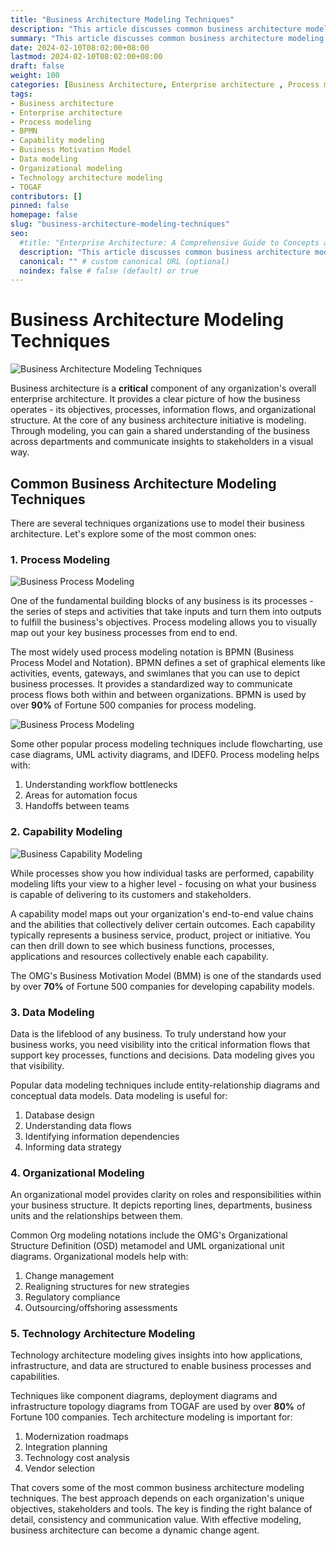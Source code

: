 ```yaml
---
title: "Business Architecture Modeling Techniques"
description: "This article discusses common business architecture modeling techniques including process modeling, capability modeling, data modeling, organizational modeling, and technology architecture modeling. It explores popular notation standards and how these techniques can provide insights into business operations, strategy, and technology."
summary: "This article discusses common business architecture modeling techniques including process modeling, capability modeling, data modeling, organizational modeling, and technology architecture modeling. It explores popular notation standards and how these techniques can provide insights into business operations, strategy, and technology."
date: 2024-02-10T08:02:00+08:00
lastmod: 2024-02-10T08:02:00+08:00
draft: false
weight: 100
categories: [Business Architecture, Enterprise architecture , Process modeling]
tags: 
- Business architecture
- Enterprise architecture 
- Process modeling
- BPMN
- Capability modeling
- Business Motivation Model
- Data modeling 
- Organizational modeling
- Technology architecture modeling  
- TOGAF
contributors: []
pinned: false
homepage: false
slug: "business-architecture-modeling-techniques"
seo:
  #title: "Enterprise Architecture: A Comprehensive Guide to Concepts and Industry Practices" # custom title (optional)
  description: "This article discusses common business architecture modeling techniques including process modeling, capability modeling, data modeling, organizational modeling, and technology architecture modeling. It explores popular notation standards and how these techniques can provide insights into business operations, strategy, and technology." # custom description (recommended)
  canonical: "" # custom canonical URL (optional)
  noindex: false # false (default) or true
---
```


# Business Architecture Modeling Techniques

![Business Architecture Modeling Techniques](https://cdn.sa.net/2024/02/10/4CblRwZPUHAzgu6.png)

Business architecture is a **critical** component of any organization's overall enterprise architecture. It provides a clear picture of how the business operates - its objectives, processes, information flows, and organizational structure. At the core of any business architecture initiative is modeling. Through modeling, you can gain a shared understanding of the business across departments and communicate insights to stakeholders in a visual way.

## Common Business Architecture Modeling Techniques

There are several techniques organizations use to model their business architecture. Let's explore some of the most common ones:

### 1. Process Modeling

![Business Process Modeling](https://cdn.sa.net/2024/02/10/Ua2gPmvKT7JGFjz.png)

One of the fundamental building blocks of any business is its processes - the series of steps and activities that take inputs and turn them into outputs to fulfill the business's objectives. Process modeling allows you to visually map out your key business processes from end to end.

The most widely used process modeling notation is BPMN (Business Process Model and Notation). BPMN defines a set of graphical elements like activities, events, gateways, and swimlanes that you can use to depict business processes. It provides a standardized way to communicate process flows both within and between organizations. BPMN is used by over **90%** of Fortune 500 companies for process modeling.

![Business Process Modeling](https://cdn.sa.net/2024/02/10/ivtOfN26XAroQaI.png)

Some other popular process modeling techniques include flowcharting, use case diagrams, UML activity diagrams, and IDEF0. Process modeling helps with:

1. Understanding workflow bottlenecks
2. Areas for automation focus 
3. Handoffs between teams

### 2. Capability Modeling

![Business Capability Modeling](https://cdn.sa.net/2024/02/10/OuCp3wQqgYVzdSy.png)

While processes show you how individual tasks are performed, capability modeling lifts your view to a higher level - focusing on what your business is capable of delivering to its customers and stakeholders. 

A capability model maps out your organization's end-to-end value chains and the abilities that collectively deliver certain outcomes. Each capability typically represents a business service, product, project or initiative. You can then drill down to see which business functions, processes, applications and resources collectively enable each capability.

The OMG's Business Motivation Model (BMM) is one of the standards used by over **70%** of Fortune 500 companies for developing capability models. 

### 3. Data Modeling

Data is the lifeblood of any business. To truly understand how your business works, you need visibility into the critical information flows that support key processes, functions and decisions. Data modeling gives you that visibility.

Popular data modeling techniques include entity-relationship diagrams and conceptual data models. Data modeling is useful for:

1. Database design  
2. Understanding data flows
3. Identifying information dependencies
4. Informing data strategy 

### 4. Organizational Modeling

An organizational model provides clarity on roles and responsibilities within your business structure. It depicts reporting lines, departments, business units and the relationships between them.

Common Org modeling notations include the OMG's Organizational Structure Definition (OSD) metamodel and UML organizational unit diagrams. Organizational models help with: 

1. Change management  
2. Realigning structures for new strategies
3. Regulatory compliance
4. Outsourcing/offshoring assessments

### 5. Technology Architecture Modeling

Technology architecture modeling gives insights into how applications, infrastructure, and data are structured to enable business processes and capabilities. 

Techniques like component diagrams, deployment diagrams and infrastructure topology diagrams from TOGAF are used by over **80%** of Fortune 100 companies. Tech architecture modeling is important for:

1. Modernization roadmaps
2. Integration planning 
3. Technology cost analysis
4. Vendor selection

That covers some of the most common business architecture modeling techniques. The best approach depends on each organization's unique objectives, stakeholders and tools. The key is finding the right balance of detail, consistency and communication value. With effective modeling, business architecture can become a dynamic change agent.